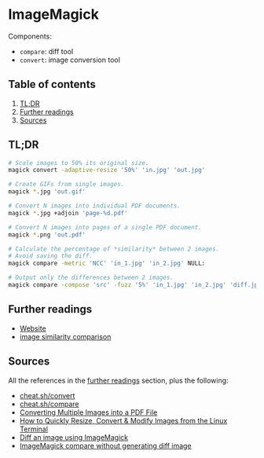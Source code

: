 # ImageMagick

Components:

- `compare`: diff tool
- `convert`: image conversion tool

## Table of contents <!-- omit in toc -->

1. [TL;DR](#tldr)
1. [Further readings](#further-readings)
1. [Sources](#sources)

## TL;DR

```sh
# Scale images to 50% its original size.
magick convert -adaptive-resize '50%' 'in.jpg' 'out.jpg'

# Create GIFs from single images.
magick *.jpg 'out.gif'

# Convert N images into individual PDF documents.
magick *.jpg +adjoin 'page-%d.pdf'

# Convert N images into pages of a single PDF document.
magick *.png 'out.pdf'

# Calculate the percentage of *similarity* between 2 images.
# Avoid saving the diff.
magick compare -metric 'NCC' 'in_1.jpg' 'in_2.jpg' NULL:

# Output only the differences between 2 images.
magick compare -compose 'src' -fuzz '5%' 'in_1.jpg' 'in_2.jpg' 'diff.jpg'
```

## Further readings

- [Website]
- [image similarity comparison]

## Sources

All the references in the [further readings] section, plus the following:

- [cheat.sh/convert]
- [cheat.sh/compare]
- [Converting Multiple Images into a PDF File]
- [How to Quickly Resize, Convert & Modify Images from the Linux Terminal]
- [Diff an image using ImageMagick]
- [ImageMagick compare without generating diff image]

<!--
  references
  -->

<!-- upstream -->
[image similarity comparison]: https://imagemagick.org/script/compare.php
[website]: https://imagemagick.org

<!-- article sections -->
[further readings]: #further-readings

<!-- knowledge base -->
<!-- others -->
[cheat.sh/compare]: https://cheat.sh/compare
[cheat.sh/convert]: https://cheat.sh/convert
[converting multiple images into a pdf file]: https://legacy.imagemagick.org/discourse-server/viewtopic.php?p=144157&sid=e7706233f81874af86ffbbf3e57b1e76#p144157
[diff an image using imagemagick]: https://stackoverflow.com/questions/5132749/diff-an-image-using-imagemagick
[how to quickly resize, convert & modify images from the linux terminal]: https://www.howtogeek.com/109369/how-to-quickly-resize-convert-modify-images-from-the-linux-terminal/
[imagemagick compare without generating diff image]: https://unix.stackexchange.com/questions/612067/imagemagick-compare-without-generating-diff-image

